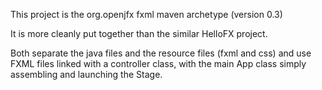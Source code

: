 This project is the org.openjfx fxml maven archetype (version 0.3)

It is more cleanly put together than the similar HelloFX project.

Both separate the java files and the resource files (fxml and css) and use FXML files linked with a controller class, with the main App class simply assembling and launching the Stage.